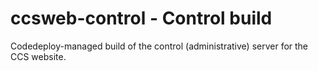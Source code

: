 # ccsweb-control - Control build

Codedeploy-managed build of the control (administrative) server for the CCS website.
